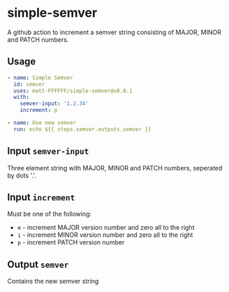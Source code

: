 # simple-semver

A github action to increment a semver string consisting of MAJOR, MINOR and PATCH numbers.

## Usage

```yaml
- name: Simple Semver
  id: semver
  uses: matt-FFFFFF/simple-semver@v0.0.1
  with:
    semver-input: '1.2.34'
    increment: p

- name: Use new semver
  run: echo ${{ steps.semver.outputs.semver }}
```

## Input `semver-input`

Three element string with MAJOR, MINOR and PATCH numbers, seperated by dots '.'.

## Input `increment`

Must be one of the following:

* `m` - increment MAJOR version number and zero all to the right
* `i` - increment MINOR version number and zero all to the right
* `p` - increment PATCH version number

##  Output `semver`

Contains the new semver string

